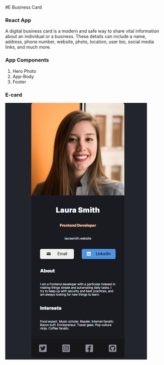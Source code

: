 #E Business Card
### React App

A digital business card is a modern and safe way to share vital information about an individual or a business. These details can include a name, address, phone number, website, photo, location, user bio, social media links, and much more.

### App Components
1. Hero Photo
2. App-Body
3. Footer

### E-card
<img src="./src/assets/e-card.png">